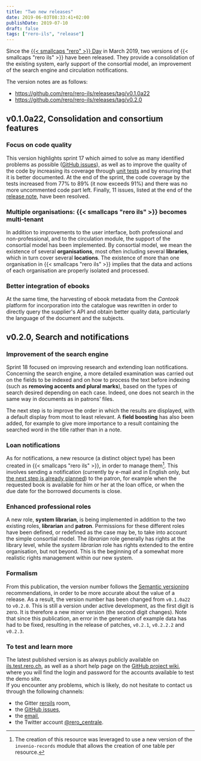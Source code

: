 ```yaml
---
title: "Two new releases"
date: 2019-06-03T08:33:41+02:00
publishDate: 2019-07-10
draft: false 
tags: ["rero-ils", "release"]
---
```


Since the [{{< smallcaps "rero" >}} Day](https://www.rero.ch/page.php?section=communique&pageid=reroday2019_fr) in March 2019, two versions of {{< smallcaps "rero ils" >}} have been released. They provide a consolidation of the existing system, early support of the consortial model, an improvement of the search engine and circulation notifications.

The version notes are as follows:

- https://github.com/rero/rero-ils/releases/tag/v0.1.0a22
- https://github.com/rero/rero-ils/releases/tag/v0.2.0

<!--more-->

## v0.1.0a22, Consolidation and consortium features

### Focus on code quality

This version highlights sprint 17 which aimed to solve as many identified problems as possible ([GitHub issues](https://github.com/rero/rero-ils/issues)), as well as to improve the quality of the code by increasing its coverage through [unit tests](https://en.wikipedia.org/wiki/Unit_testing) and by ensuring that it is better documented. At the end of the sprint, the code coverage by the tests increased from 77% to 89% (it now exceeds 91%) and there was no more uncommented code part left. Finally, 11 issues, listed at the end of the [release note](https://github.com/rero/rero-ils/releases/tag/v0.1.0a22), have been resolved.

### Multiple organisations: {{< smallcaps "rero ils" >}} becomes multi-tenant

In addition to improvements to the user interface, both professional and non-professional, and to the circulation module, the support of the consortial model has been implemented. By consortial model, we mean the existence of several **organisations**, most often including several **libraries**, which in turn cover several **locations**. The existence of more than one organisation in {{< smallcaps "rero ils" >}} implies that the data and actions of each organisation are properly isolated and processed.

### Better integration of ebooks

At the same time, the harvesting of ebook metadata from the *Cantook* platform for incorporation into the catalogue was rewritten in order to directly query the supplier's API and obtain better quality data, particularly the language of the document and the subjects.

## v0.2.0, Search and notifications

### Improvement of the search engine

Sprint 18 focused on improving research and extending loan notifications. Concerning the search engine, a more detailed examination was carried out on the fields to be indexed and on how to process the text before indexing (such as **removing accents and plural marks**), based on the types of search desired depending on each case. Indeed, one does not search in the same way in documents as in patrons’ files.

The next step is to improve the order in which the results are displayed, with a default display from most to least relevant. A **field boosting** has also been added, for example to give more importance to a result containing the searched word in the title rather than in a note.

### Loan notifications

As for notifications, a new resource (a distinct object type) has been created in {{< smallcaps "rero ils" >}}, in order to manage them[^1]. This involves sending a notification (currently by e-mail and in English only, but [the next step is already planned](https://tree.taiga.io/project/rero21-reroils/us/703)) to the patron, for example when the requested book is available for him or her at the loan office, or when the due date for the borrowed documents is close.

### Enhanced professional roles

A new role, **system librarian**, is being implemented in addition to the two existing roles, **librarian** and **patron**. Permissions for these different roles have been defined, or redefined as the case may be, to take into account the simple consortial model. The *librarian* role generally has rights at the library level, while the *system librarian* role has rights extended to the entire organisation, but not beyond. This is the beginning of a somewhat more realistic rights management within our new system.

### Formalism

From this publication, the version number follows the [Semantic versioning](https://semver.org) recommendations, in order to be more accurate about the value of a release. As a result, the version number has been changed from `v0.1.0a22` to `v0.2.0`. This is still a version under active development, as the first digit is zero. It is therefore a new minor version (the second digit changes). Note that since this publication, an error in the generation of example data has had to be fixed, resulting in the release of patches, `v0.2.1`, `v0.2.2.2` and `v0.2.3`.

### To test and learn more

The latest published version is as always publicly available on [ils.test.rero.ch](https://ils.test.rero.ch), as well as a short help page on the [GitHub project wiki](https://github.com/rero/rero-ils/wiki/Public-demo-help), where you will find the login and password for the accounts available to test the demo site.   
If you encounter any problems, which is likely, do not hesitate to contact us through the following channels:

- the Gitter [reroils](https://gitter.im/rero/rero-ils) room,
- the [GitHub issues](https://github.com/rero/rero-ils/issues),
- the [email](mailto:info@rero.ch),
- the Twitter account [@rero_centrale](https://twitter.com/rero_centrale).

[^1]: The creation of this resource was leveraged to use a new version of the `invenio-records` module that allows the creation of one table per resource.
